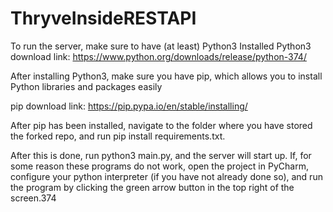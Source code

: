 # ThryveInsideRESTAPI

To run the server, make sure to have (at least) Python3 Installed
Python3 download link: https://www.python.org/downloads/release/python-374/

After installing Python3, make sure you have pip, which allows you
to install Python libraries and packages easily

pip download link: https://pip.pypa.io/en/stable/installing/

After pip has been installed, navigate to the folder where you have stored
the forked repo, and run pip install requirements.txt.

After this is done, run python3 main.py, and the server will start up.  If, for
some reason these programs do not work, open the project in PyCharm,
configure your python interpreter (if you have not already done so), and run the
program by clicking the green arrow button in the top right of the screen.374

